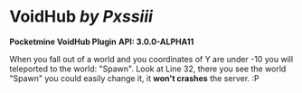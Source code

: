 # VoidHub *by Pxssiii*


**Pocketmine VoidHub Plugin**
**API: 3.0.0-ALPHA11**

When you fall out of a world and you coordinates of Y are under -10 you will teleported to the world: "Spawn". 
Look at Line 32, there you see the world "Spawn" you could easily change it, it **won't crashes** the server. :P
